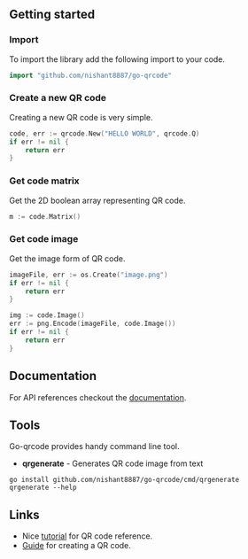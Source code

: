 ## Getting started
### Import
To import the library add the following import to your code.
```go
import "github.com/nishant8887/go-qrcode"
```

### Create a new QR code
Creating a new QR code is very simple.
```go
code, err := qrcode.New("HELLO WORLD", qrcode.Q)
if err != nil {
    return err
}
```

### Get code matrix
Get the 2D boolean array representing QR code.
```go
m := code.Matrix()
```

### Get code image
Get the image form of QR code.
```go
imageFile, err := os.Create("image.png")
if err != nil {
    return err
}

img := code.Image()
err := png.Encode(imageFile, code.Image())
if err != nil {
    return err
}
```

## Documentation
For API references checkout the [documentation](https://pkg.go.dev/github.com/nishant8887/go-qrcode).

## Tools
Go-qrcode provides handy command line tool.
- **qrgenerate** - Generates QR code image from text
```
go install github.com/nishant8887/go-qrcode/cmd/qrgenerate
qrgenerate --help
```

## Links
- Nice [tutorial](https://www.thonky.com/qr-code-tutorial/) for QR code reference.
- [Guide](https://www.nayuki.io/page/creating-a-qr-code-step-by-step) for creating a QR code.
